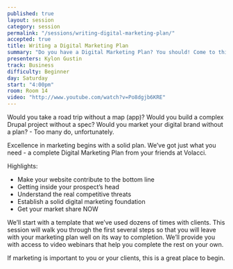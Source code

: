 ```yaml
---
published: true
layout: session
category: session
permalink: "/sessions/writing-digital-marketing-plan/"
accepted: true
title: Writing a Digital Marketing Plan
summary: "Do you have a Digital Marketing Plan? You should! Come to this session to get started and to receive a free template."
presenters: Kylon Gustin
track: Business
difficulty: Beginner
day: Saturday
start: "4:00pm"
room: Room 14
video: "http://www.youtube.com/watch?v=Po8dgjb6KRE"
---
```


Would you take a road trip without a map (app)?
Would you build a complex Drupal project without a spec?
Would you market your digital brand without a plan? - Too many do, unfortunately.

Excellence in marketing begins with a solid plan. We’ve got just what you need - a complete Digital Marketing Plan from your friends at Volacci.

Highlights:
- Make your website contribute to the bottom line
- Getting inside your prospect’s head
- Understand the real competitive threats
- Establish a solid digital marketing foundation
- Get your market share NOW

We’ll start with a template that we’ve used dozens of times with clients. This session will walk you through the first several steps so that you will leave with your marketing plan well on its way to completion. We’ll provide you with access to video webinars that help you complete the rest on your own.

If marketing is important to you or your clients, this is a great place to begin.

